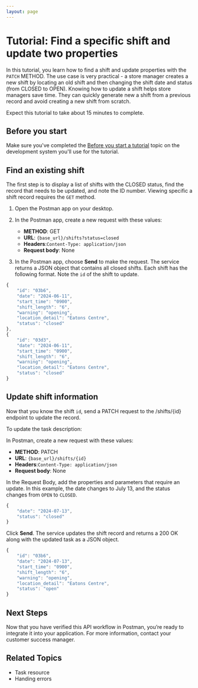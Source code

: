 ```yaml
---
layout: page
---
```


# Tutorial: Find a specific shift and update two properties

In this tutorial, you learn how to find a shift and update properties with the `PATCH` METHOD. The use case is very practical - a store manager creates a new shift by locating an old shift and then changing the shift date and status (from CLOSED to OPEN). Knowing how to update a shift helps store managers save time. They can quickly generate new a shift from a previous record and avoid creating a new shift from scratch.

Expect this tutorial to take about 15 minutes to complete.

## Before you start

Make sure you've completed the [Before you start a tutorial](before-you-start-a-tutorial) topic on the development system you'll use for the tutorial.

## Find an existing shift

The first step is to display a list of shifts with the CLOSED status, find the record that needs to be updated, and note the ID number. Viewing specific a shift record requires the `GET` method.

1. Open the Postman app on your desktop.
1. In the Postman app, create a new request with these values:
    * **METHOD**: GET
    * **URL**: `{base_url}/shifts?status=closed`
    * **Headers**:`Content-Type: application/json`
    * **Request body**: None

1. In the Postman app, choose **Send** to make the request. The service returns a JSON object that contains all closed shifts. Each shift has the following format. Note the `id` of the shift to update.

```js
{
    "id": "03b6",
    "date": "2024-06-11",
    "start_time": "0900",
    "shift_length": "6",
    "warning": "opening",
    "location_detail": "Eatons Centre",
    "status": "closed"
},
{
    "id": "03d3",
    "date": "2024-06-11",
    "start_time": "0900",
    "shift_length": "6",
    "warning": "opening",
    "location_detail": "Eatons Centre",
    "status": "closed"
} 
```

## Update shift information

Now that you know the shift `id`, send a PATCH request to the /shifts/{id} endpoint to update the record.

To update the task description:

In Postman, create a new request with these values:

* **METHOD**: PATCH
* **URL**: `{base_url}/shifts/{id}`
* **Headers**:`Content-Type: application/json`
* **Request body**: None

In the Request Body, add the properties and parameters that require an update. In this example, the date changes to July 13, and the status changes from `OPEN` to `CLOSED`.

```js
{
    "date": "2024-07-13",
    "status": "closed"
}
```

Click **Send**. The service updates the shift record and returns a 200 OK along with the updated task as a JSON object.

```js
{
    "id": "03b6",
    "date": "2024-07-13",
    "start_time": "0900",
    "shift_length": "6",
    "warning": "opening",
    "location_detail": "Eatons Centre",
    "status": "open"
}
 ```

## Next Steps

Now that you have verified this API workflow in Postman, you’re ready to integrate it into your application. For more information, contact your customer success manager.

## Related Topics

* Task resource
* Handing errors
